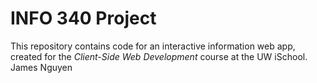 # INFO 340 Project

This repository contains code for an interactive information web app, created for the _Client-Side Web Development_ course at the UW iSchool.
James Nguyen
